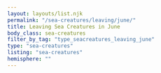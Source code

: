 ```yaml
---
layout: layouts/list.njk
permalink: "/sea-creatures/leaving/june/"
title: Leaving Sea Creatures in June
body_class: sea-creatures
filter_by_tag: "type_seacreatures_leaving_june"
type: "sea-creatures"
listing: "sea-creatures"
hemisphere: ""
---
```

